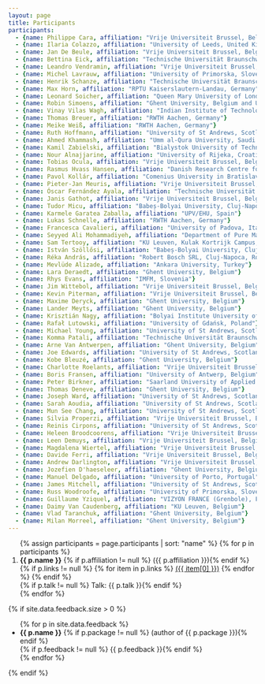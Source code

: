 ```yaml
---
layout: page
title: Participants
participants:
  - {name: Philippe Cara, affiliation: "Vrije Universiteit Brussel, Belgium"}
  - {name: Ilaria Colazzo, affiliation: "University of Leeds, United Kingdom"}
  - {name: Jan De Beule, affiliation: "Vrije Universiteit Brussel, Belgium"}
  - {name: Bettina Eick, affiliation: "Technische Universität Braunschweig, Germany"}
  - {name: Leandro Vendramin, affiliation: "Vrije Universiteit Brussel, Belgium"}
  - {name: Michel Lavrauw, affiliation: "University of Primorska, Slovenia"}
  - {name: Henrik Schanze, affiliation: "Technische Universität Braunschweig, Germany"}
  - {name: Max Horn, affiliation: "RPTU Kaiserslautern-Landau, Germany"}
  - {name: Leonard Soicher, affiliation: "Queen Mary University of London, United Kingdom"}
  - {name: Robin Simoens, affiliation: "Ghent University, Belgium and Universitat Politècnica de Catalunya, Spain"}
  - {name: Vinay Vilas Wagh, affiliation: "Indian Institute of Technology Guwahati, India"}
  - {name: Thomas Breuer, affiliation: "RWTH Aachen, Germany"}
  - {name: Meike Weiß, affiliation: "RWTH Aachen, Germany"}
  - {name: Ruth Hoffmann, affiliation: "University of St Andrews, Scotland"}
  - {name: Ahmed Khammash, affiliation: "Umm al-Qura University, Saudi Arabia"}
  - {name: Kamil Zabielski, affiliation: "Bialystok University of Technology, Poland"}
  - {name: Nour Alnajjarine, affiliation: "University of Rijeka, Croatia"}
  - {name: Tobias Ocula, affiliation: "Vrije Universiteit Brussel, Belgium"}
  - {name: Rasmus Hvass Hansen, affiliation: "Danish Research Centre for Magnetic Resonance (DRCMR), Denmark"}
  - {name: Pavol Kollár, affiliation: "Comenius University in Bratislava, Slovakia"}
  - {name: Pieter-Jan Meuris, affiliation: "Vrije Universiteit Brussel, Belgium"}
  - {name: Óscar Fernández Ayala, affiliation: "Technische Universität Braunschweig, Germany"}
  - {name: Janis Gathot, affiliation: "Vrije Universiteit Brussel, Belgium"}
  - {name: Tudor Micu, affiliation: "Babeș-Bolyai University, Cluj-Napoca, Romania"}
  - {name: Karmele Garatea Zaballa, affiliation: "UPV/EHU, Spain"}
  - {name: Lukas Schnelle, affiliation: "RWTH Aachen, Germany"}
  - {name: Francesca Cavalieri, affiliation: "University of Padova, Italy"}
  - {name: Seyyed Ali Mohammadiyeh, affiliation: "Department of Pure Mathematics, Faculty of Mathematical Sciences, University of Kashan, Iran"}
  - {name: Sam Tertooy, affiliation: "KU Leuven, Kulak Kortrijk Campus, Belgium"}
  - {name: István Szöllősi, affiliation: "Babeș-Bolyai University, Cluj-Napoca, Romania"}
  - {name: Réka András, affiliation: "Robert Bosch SRL, Cluj-Napoca, Romania"}
  - {name: Mevlüde Alizade, affiliation: "Ankara University, Turkey"}
  - {name: Lara Deraedt, affiliation: "Ghent University, Belgium"}
  - {name: Rhys Evans, affiliation: "IMFM, Slovenia"}
  - {name: Jim Wittebol, affiliation: "Vrije Universiteit Brussel, Belgium"}
  - {name: Kevin Piterman, affiliation: "Vrije Universiteit Brussel, Belgium"}
  - {name: Maxime Deryck, affiliation: "Ghent University, Belgium"}
  - {name: Lander Meyts, affiliation: "Ghent University, Belgium"}
  - {name: Krisztián Nagy, affiliation: "Bolyai Institute University of Szeged, Hungary"}
  - {name: Rafał Lutowski, affiliation: "University of Gdańsk, Poland"}
  - {name: Michael Young, affiliation: "University of St Andrews, Scotland"}
  - {name: Komma Patali, affiliation: "Technische Universität Braunschweig, Germany"}
  - {name: Arne Van Antwerpen, affiliation: "Ghent University, Belgium"}
  - {name: Joe Edwards, affiliation: "University of St Andrews, Scotland"}
  - {name: Kobe Bleuzé, affiliation: "Ghent University, Belgium"}
  - {name: Charlotte Roelants, affiliation: "Vrije Universiteit Brussel, Belgium"}
  - {name: Boris Fransen, affiliation: "University of Antwerp, Belgium"}
  - {name: Peter Birkner, affiliation: "Saarland University of Applied Sciences, Germany"}
  - {name: Thomas Deneve, affiliation: "Ghent University, Belgium"}
  - {name: Joseph Ward, affiliation: "University of St Andrews, Scotland"}
  - {name: Sarah Aoudia, affiliation: "University of St Andrews, Scotland"}
  - {name: Mun See Chang, affiliation: "University of St Andrews, Scotland"}
  - {name: Silvia Properzi, affiliation: "Vrije Universiteit Brussel, Belgium"}
  - {name: Reinis Cirpons, affiliation: "University of St Andrews, Scotland"}
  - {name: Heleen Broodcoorens, affiliation: "Vrije Universiteit Brussel, Belgium"}
  - {name: Leen Demuys, affiliation: "Vrije Universiteit Brussel, Belgium"}
  - {name: Magdalena Wiertel, affiliation: "Vrije Universiteit Brussel, Belgium"}
  - {name: Davide Ferri, affiliation: "Vrije Universiteit Brussel, Belgium"}
  - {name: Andrew Darlington, affiliation: "Vrije Universiteit Brussel, Belgium"}
  - {name: Jozefien D'haeseleer, affiliation: "Ghent University, Belgium"}
  - {name: Manuel Delgado, affiliation: "University of Porto, Portugal"}
  - {name: James Mitchell, affiliation: "University of St Andrews, Scotland"}
  - {name: Russ Woodroofe, affiliation: "University of Primorska, Slovenia"}
  - {name: Guillaume Yziquel, affiliation: "VIZYON FRANCE (Grenbole), France"}
  - {name: Daimy Van Caudenberg, affiliation: "KU Leuven, Belgium"}
  - {name: Vlad Taranchuk, affiliation: "Ghent University, Belgium"}
  - {name: Milan Morreel, affiliation: "Ghent University, Belgium"}
---
```


<ol>{% assign participants = page.participants | sort: "name" %}
{% for p in participants %}
  <li>
    <strong>{{ p.name }}</strong>
    {% if p.affiliation != null %} ({{ p.affiliation }}){% endif %}
    {% if p.links != null %}
        {% for item in p.links %}
            <a href="{{ item[1] }}">({{ item[0] }})</a>
        {% endfor %}
    {% endif %}
    <br/>
      {% if p.talk != null %} Talk: {{ p.talk }}{% endif %}
  </li>
{% endfor %}
</ol>

{% if site.data.feedback.size > 0 %}

<ul>
{% for p in site.data.feedback %}
  <li>
    <strong>{{ p.name }}</strong>
    {% if p.package != null %} (author of {{ p.package }}){% endif %}
    <br/>
    {% if p.feedback != null %} {{ p.feedback }}{% endif %}
  </li>
{% endfor %}
</ul>

{% endif %}

<!--
## Conference photo
[<img src="{{ site.baseurl }}/public/conf_photo.jpg" />]({{ site.baseurl }}/public/conf_photo.jpg)
-->
